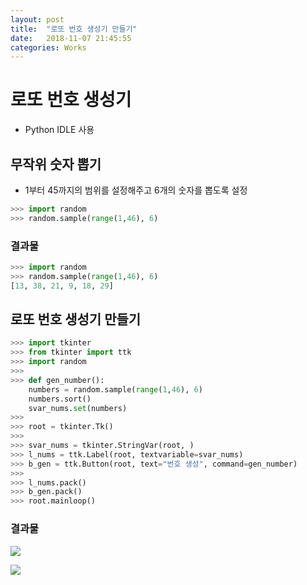 ```yaml
---
layout: post
title:  "로또 번호 생성기 만들기"
date:   2018-11-07 21:45:55
categories: Works
---
```

# 로또 번호 생성기
- Python IDLE 사용

## 무작위 숫자 뽑기
- 1부터 45까지의 범위를 설정해주고 6개의 숫자를 뽑도록 설정
```python
>>> import random
>>> random.sample(range(1,46), 6)
```
### 결과물
```python
>>> import random
>>> random.sample(range(1,46), 6)
[13, 38, 21, 9, 18, 29]
```

## 로또 번호 생성기 만들기
```python
>>> import tkinter
>>> from tkinter import ttk
>>> import random
>>> 
>>> def gen_number():
	numbers = random.sample(range(1,46), 6)
	numbers.sort()
	svar_nums.set(numbers)
>>> 
>>> root = tkinter.Tk()
>>> 
>>> svar_nums = tkinter.StringVar(root, )
>>> l_nums = ttk.Label(root, textvariable=svar_nums)
>>> b_gen = ttk.Button(root, text="번호 생성", command=gen_number)
>>> 
>>> l_nums.pack()
>>> b_gen.pack()
>>> root.mainloop()
```
### 결과물
<a href='https://photos.google.com/share/AF1QipMQIQTVo-nLef9a5_t0j1z_ycOAHHUT94lXC4fMJ2ayD2SShZd8RCZ7zF1RaRD5AQ/photo/AF1QipNYE6DSScykhiiSV_TG52n36dyHGGw6cnlMM5Gf?key=VTVoVlhpUlFtdkRWTTU3d25hRUpvZUpwd1IwQk5n'><img src='https://lh3.googleusercontent.com/IuaavE_Mxm_wPTPJSB8vuUTgU2WLGs3MFQlKdOk1cLyXZ-wmvPu7JeNdsyiK8RTT5g05=s136' /></a> 

<a href='https://photos.google.com/share/AF1QipMQIQTVo-nLef9a5_t0j1z_ycOAHHUT94lXC4fMJ2ayD2SShZd8RCZ7zF1RaRD5AQ/photo/AF1QipNYE6DSScykhiiSV_TG52n36dyHGGw6cnlMM5Gf?key=VTVoVlhpUlFtdkRWTTU3d25hRUpvZUpwd1IwQk5n'><img src='https://lh3.googleusercontent.com/MoNu6jXOvhq9okKrF-8N0DE9JLIlmAds6jWO2dIuN3ceWygnJtB1_rWRd11s-v1Uc1otHw=s133' /></a> 
